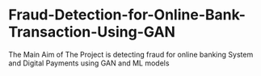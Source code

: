 # Fraud-Detection-for-Online-Bank-Transaction-Using-GAN
The Main Aim of The Project is detecting fraud for online banking System and Digital Payments using GAN and ML models
